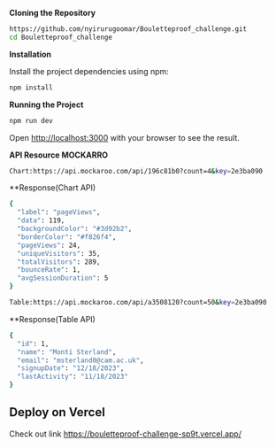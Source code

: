 **Cloning the Repository**

```bash
https://github.com/nyirurugoomar/Bouletteproof_challenge.git
cd Bouletteproof_challenge
```



**Installation**

Install the project dependencies using npm:

```bash
npm install
```

**Running the Project**

```bash
npm run dev
```
Open [http://localhost:3000](http://localhost:3000) with your browser to see the result.

**API Resource MOCKARRO**
```bash
Chart:https://api.mockaroo.com/api/196c81b0?count=4&key=2e3ba090
```
**Response(Chart API)
```bash
{
  "label": "pageViews",
  "data": 119,
  "backgroundColor": "#3d92b2",
  "borderColor": "#f826f4",
  "pageViews": 24,
  "uniqueVisitors": 35,
  "totalVisitors": 289,
  "bounceRate": 1,
  "avgSessionDuration": 5
}
```
```bash
Table:https://api.mockaroo.com/api/a3508120?count=50&key=2e3ba090
```
**Response(Table API)
```bash
{
  "id": 1,
  "name": "Monti Sterland",
  "email": "msterland0@cam.ac.uk",
  "signupDate": "12/18/2023",
  "lastActivity": "11/18/2023"
}
```


## Deploy on Vercel

Check out link https://bouletteproof-challenge-sp9t.vercel.app/
